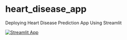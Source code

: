 # heart_disease_app
Deploying Heart Disease Prediction App Using Streamlit

[![Streamlit App](https://static.streamlit.io/badges/streamlit_badge_black_white.svg)](https://stephenah-baloyi-heart-disease-app-home-52ya2o.streamlit.app/)
